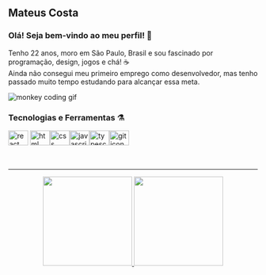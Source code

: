 ## Mateus Costa

### Olá! Seja bem-vindo ao meu perfil! 👋

Tenho 22 anos, moro em São Paulo, Brasil e sou fascinado por programação, design, jogos e chá! ☕<br> 
Ainda não consegui meu primeiro emprego como desenvolvedor, mas tenho passado muito tempo estudando para alcançar essa meta.<br>

<img src="https://c.tenor.com/41I-iMyClCgAAAAd/programmer-programming.gif" alt="monkey coding gif">

### Tecnologias e Ferramentas ⚗️
<div>
<img src="https://cdn.jsdelivr.net/gh/devicons/devicon/icons/react/react-original.svg" height='30' width='40' alt="react icon"> <img src="https://cdn.jsdelivr.net/gh/devicons/devicon/icons/html5/html5-original.svg" height='30' width='40' alt="html icon"><img src="https://cdn.jsdelivr.net/gh/devicons/devicon/icons/css3/css3-original.svg" height='30' width='40' alt="css icon"><img src="https://cdn.jsdelivr.net/gh/devicons/devicon/icons/javascript/javascript-original.svg" height='30' width='40' alt="javascript icon"><img src="https://cdn.jsdelivr.net/gh/devicons/devicon/icons/typescript/typescript-original.svg" height='30' width='40' alt="typescript icon"><img src="https://cdn.jsdelivr.net/gh/devicons/devicon/icons/git/git-original.svg" height='30' width='40' alt="git icon">
 </div>
 
<br><hr>

<p align="center">
<a href="https://github.com/clmateus">
  <img height="180em" src="https://github-readme-stats-eight-theta.vercel.app/api?username=clmateus&show_icons=true&theme=react&include_all_commits=true&count_private=true"/>
  <img height="180em" src="https://github-readme-stats-eight-theta.vercel.app/api/top-langs/?username=clmateus&layout=compact&langs_count=8&theme=react"/>
</a>
</p>
